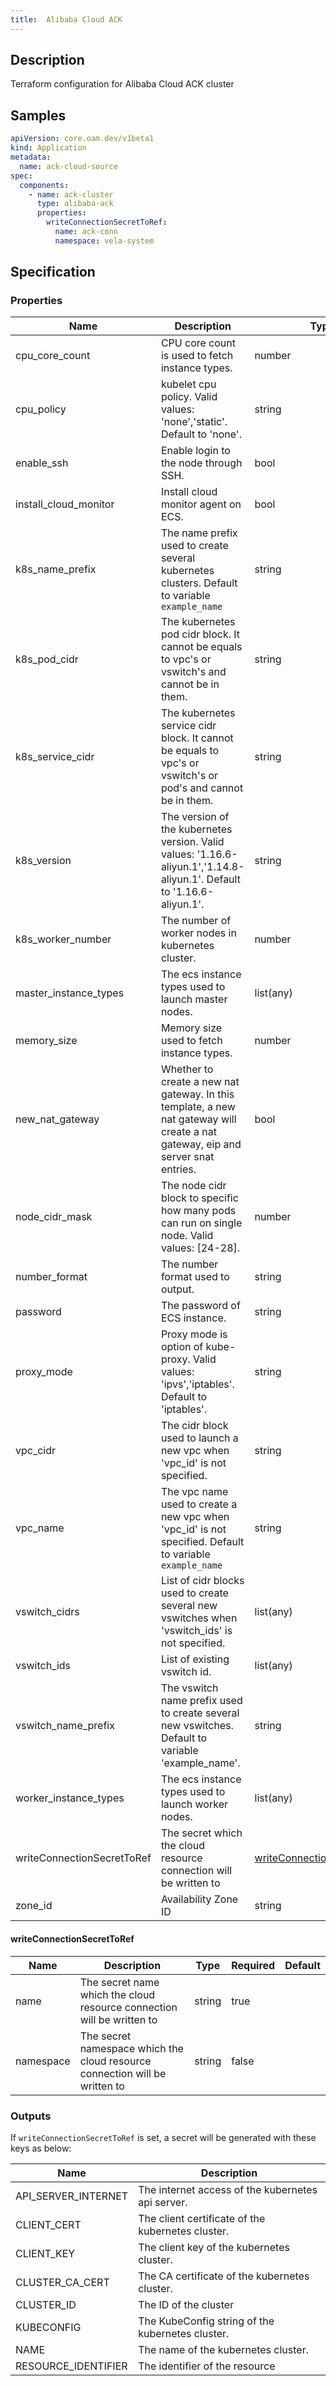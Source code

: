 ```yaml
---
title:  Alibaba Cloud ACK
---
```


## Description

Terraform configuration for Alibaba Cloud ACK cluster

## Samples

```yaml
apiVersion: core.oam.dev/v1beta1
kind: Application
metadata:
  name: ack-cloud-source
spec:
  components:
    - name: ack-cluster
      type: alibaba-ack
      properties:
        writeConnectionSecretToRef:
          name: ack-conn
          namespace: vela-system
```

## Specification


### Properties

 Name | Description | Type | Required | Default 
 ------------ | ------------- | ------------- | ------------- | ------------- 
 cpu_core_count | CPU core count is used to fetch instance types. | number | false |  
 cpu_policy | kubelet cpu policy. Valid values: 'none','static'. Default to 'none'. | string | false |  
 enable_ssh | Enable login to the node through SSH. | bool | false |  
 install_cloud_monitor | Install cloud monitor agent on ECS. | bool | false |  
 k8s_name_prefix | The name prefix used to create several kubernetes clusters. Default to variable `example_name` | string | false |  
 k8s_pod_cidr | The kubernetes pod cidr block. It cannot be equals to vpc's or vswitch's and cannot be in them. | string | false |  
 k8s_service_cidr | The kubernetes service cidr block. It cannot be equals to vpc's or vswitch's or pod's and cannot be in them. | string | false |  
 k8s_version | The version of the kubernetes version.  Valid values: '1.16.6-aliyun.1','1.14.8-aliyun.1'. Default to '1.16.6-aliyun.1'. | string | false |  
 k8s_worker_number | The number of worker nodes in kubernetes cluster. | number | false |  
 master_instance_types | The ecs instance types used to launch master nodes. | list(any) | false |  
 memory_size | Memory size used to fetch instance types. | number | false |  
 new_nat_gateway | Whether to create a new nat gateway. In this template, a new nat gateway will create a nat gateway, eip and server snat entries. | bool | false |  
 node_cidr_mask | The node cidr block to specific how many pods can run on single node. Valid values: [24-28]. | number | false |  
 number_format | The number format used to output. | string | false |  
 password | The password of ECS instance. | string | false |  
 proxy_mode | Proxy mode is option of kube-proxy. Valid values: 'ipvs','iptables'. Default to 'iptables'. | string | false |  
 vpc_cidr | The cidr block used to launch a new vpc when 'vpc_id' is not specified. | string | false |  
 vpc_name | The vpc name used to create a new vpc when 'vpc_id' is not specified. Default to variable `example_name` | string | false |  
 vswitch_cidrs | List of cidr blocks used to create several new vswitches when 'vswitch_ids' is not specified. | list(any) | false |  
 vswitch_ids | List of existing vswitch id. | list(any) | false |  
 vswitch_name_prefix | The vswitch name prefix used to create several new vswitches. Default to variable 'example_name'. | string | false |  
 worker_instance_types | The ecs instance types used to launch worker nodes. | list(any) | false |  
 writeConnectionSecretToRef | The secret which the cloud resource connection will be written to | [writeConnectionSecretToRef](#writeConnectionSecretToRef) | false |  
 zone_id | Availability Zone ID | string | false |  


#### writeConnectionSecretToRef

 Name | Description | Type | Required | Default 
 ------------ | ------------- | ------------- | ------------- | ------------- 
 name | The secret name which the cloud resource connection will be written to | string | true |  
 namespace | The secret namespace which the cloud resource connection will be written to | string | false |  


### Outputs

If `writeConnectionSecretToRef` is set, a secret will be generated with these keys as below:

 Name | Description 
 ------------ | ------------- 
 API_SERVER_INTERNET | The internet access of the kubernetes api server.
 CLIENT_CERT | The client certificate of the kubernetes cluster.
 CLIENT_KEY | The client key of the kubernetes cluster.
 CLUSTER_CA_CERT | The CA certificate of the kubernetes cluster.
 CLUSTER_ID | The ID of the cluster
 KUBECONFIG | The KubeConfig string of the kubernetes cluster.
 NAME | The name of the kubernetes cluster.
 RESOURCE_IDENTIFIER | The identifier of the resource
